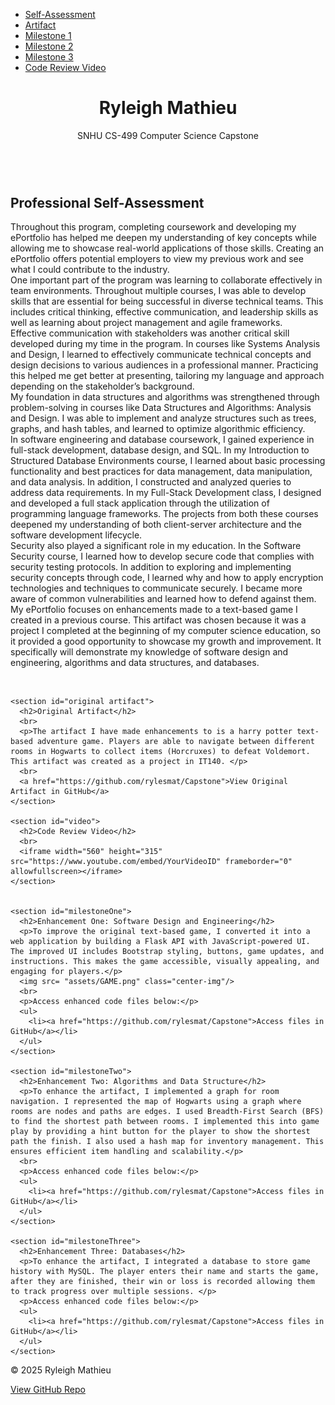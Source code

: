 <!DOCTYPE html>
<html lang="en">
<head>
  <meta charset="UTF-8" />
  <meta name="viewport" content="width=device-width, initial-scale=1.0" />
  <title>Your Name | ePortfolio</title>
  <link rel="stylesheet" href="css/style.css" />
</head>
<body>
<nav class="navbar">
    <div class="logo"></div>
  <ul class="nav-links"> 
    <li><a href="#assessment">Self-Assessment</a></li>
	<li><a href="#original artifact">Artifact</a></li>
    <li><a href="#milestoneOne">Milestone 1</a></li>
    <li><a href="#milestoneTwo">Milestone 2</a></li>
    <li><a href="#milestoneThree">Milestone 3</a></li>
    <li><a href="#video">Code Review Video</a></li>
  </ul>
</nav>
  <header>
    <h1>Ryleigh Mathieu</h1>
    <p>SNHU CS-499 Computer Science Capstone</p>
	<br>
  </header>

  <main>
	<section id="assessment">
      <h2>Professional Self-Assessment</h2>
	  <p>Throughout this program, completing coursework and developing my ePortfolio has helped me deepen my understanding of key concepts while allowing me to showcase real-world applications of those skills. Creating an ePortfolio offers potential employers to view my previous work and see what I could contribute to the industry.
	  <br>
One important part of the program was learning to collaborate effectively in team environments. Throughout multiple courses, I was able to develop skills that are essential for being successful in diverse technical teams. This includes critical thinking, effective communication, and leadership skills as well as learning about project management and agile frameworks.
<br>
Effective communication with stakeholders was another critical skill developed during my time in the program. In courses like Systems Analysis and Design, I learned to effectively communicate technical concepts and design decisions to various audiences in a professional manner. Practicing this helped me get better at presenting, tailoring my language and approach depending on the stakeholder’s background. 
<br>
My foundation in data structures and algorithms was strengthened through problem-solving in courses like Data Structures and Algorithms: Analysis and Design. I was able to implement and analyze structures such as trees, graphs, and hash tables, and learned to optimize algorithmic efficiency. 
<br>
In software engineering and database coursework, I gained experience in full-stack development, database design, and SQL. In my Introduction to Structured Database Environments course, I learned about basic processing functionality and best practices for data management, data manipulation, and data analysis. In addition, I constructed and analyzed queries to address data requirements. In my Full-Stack Development class, I designed and developed a full stack application through the utilization of programming language frameworks. The projects from both these courses deepened my understanding of both client-server architecture and the software development lifecycle.
<br>
Security also played a significant role in my education. In the Software Security course, I learned how to develop secure code that complies with security testing protocols. In addition to exploring and implementing security concepts through code, I learned why and how to apply encryption technologies and techniques to communicate securely. I became more aware of common vulnerabilities and learned how to defend against them.
<br>
My ePortfolio focuses on enhancements made to a text-based game I created in a previous course. This artifact was chosen because it was a project I completed at the beginning of my computer science education, so it provided a good opportunity to showcase my growth and improvement. It specifically will demonstrate my knowledge of software design and engineering, algorithms and data structures, and databases.
 </p>
	  <br>
    </section>
  
  
	<section id="original artifact">
      <h2>Original Artifact</h2>
	  <br>
	  <p>The artifact I have made enhancements to is a harry potter text-based adventure game. Players are able to navigate between different rooms in Hogwarts to collect items (Horcruxes) to defeat Voldemort. This artifact was created as a project in IT140. </p>
	  <br>
      <a href="https://github.com/rylesmat/Capstone">View Original Artifact in GitHub</a>
    </section>
	
	<section id="video">
      <h2>Code Review Video</h2>
	  <br>
      <iframe width="560" height="315" src="https://www.youtube.com/embed/YourVideoID" frameborder="0" allowfullscreen></iframe>
    </section>
  
  
    <section id="milestoneOne">
      <h2>Enhancement One: Software Design and Engineering</h2>
	  <p>To improve the original text-based game, I converted it into a web application by building a Flask API with JavaScript-powered UI. The improved UI includes Bootstrap styling, buttons, game updates, and instructions. This makes the game accessible, visually appealing, and engaging for players.</p>
	  <img src= "assets/GAME.png" class="center-img"/>
	  <br>
      <p>Access enhanced code files below:</p>
      <ul>
        <li><a href="https://github.com/rylesmat/Capstone">Access files in GitHub</a></li>
      </ul>
    </section>
	
	<section id="milestoneTwo">
      <h2>Enhancement Two: Algorithms and Data Structure</h2>
	  <p>To enhance the artifact, I implemented a graph for room navigation. I represented the map of Hogwarts using a graph where rooms are nodes and paths are edges. I used Breadth-First Search (BFS) to find the shortest path between rooms. I implemented this into game play by providing a hint button for the player to show the shortest path the finish. I also used a hash map for inventory management. This ensures efficient item handling and scalability.</p>
	  <br>
      <p>Access enhanced code files below:</p>
      <ul>
        <li><a href="https://github.com/rylesmat/Capstone">Access files in GitHub</a></li>
      </ul>
    </section>
	
	<section id="milestoneThree">
      <h2>Enhancement Three: Databases</h2>
	  <p>To enhance the artifact, I integrated a database to store game history with MySQL. The player enters their name and starts the game, after they are finished, their win or loss is recorded allowing them to track progress over multiple sessions. </p>
      <p>Access enhanced code files below:</p>
      <ul>
        <li><a href="https://github.com/rylesmat/Capstone">Access files in GitHub</a></li>
      </ul>
    </section>
  </main>

  <footer>
    <p>© 2025 Ryleigh Mathieu</p>
    <p><a href="https://github.com/rylesmat/Capstone">View GitHub Repo</a></p>
  </footer>
</body>
</html>
